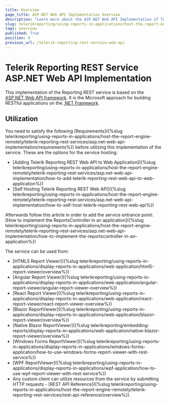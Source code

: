 ```yaml
---
title: Overview
page_title: ASP.NET Web API Implementation Overview
description: "Learn more about the ASP.NET Web API Implementation of Telerik Reporting REST Service in the .NET Framework."
slug: telerikreporting/using-reports-in-applications/host-the-report-engine-remotely/telerik-reporting-rest-services/asp.net-web-api-implementation/overview
tags: overview
published: True
position: 0
previous_url: /telerik-reporting-rest-service-web-api
---
```


# Telerik Reporting REST Service ASP.NET Web API Implementation

This implementation of the Reporting REST service is based on the [ASP.NET Web API framework](https://learn.microsoft.com/en-us/aspnet/web-api/). It is the Microsoft approach for building RESTful applications on the [.NET Framework](https://dotnet.microsoft.com/en-us/download/dotnet-framework).

## Utilization

You need to satisfy the following [Requirements]({%slug telerikreporting/using-reports-in-applications/host-the-report-engine-remotely/telerik-reporting-rest-services/asp.net-web-api-implementation/requirements%}) before utilizing this implementation of the service. These are the options for the service hosting:

* [Adding Telerik Reporting REST Web API to Web Application]({%slug telerikreporting/using-reports-in-applications/host-the-report-engine-remotely/telerik-reporting-rest-services/asp.net-web-api-implementation/how-to-add-telerik-reporting-rest-web-api-to-web-application%})
* [Self Hosting Telerik Reporting REST Web API]({%slug telerikreporting/using-reports-in-applications/host-the-report-engine-remotely/telerik-reporting-rest-services/asp.net-web-api-implementation/how-to-self-host-telerik-reporting-rest-web-api%})

Afterwards follow this article in order to add the service entrance point: [How to implement the ReportsController in an application]({%slug telerikreporting/using-reports-in-applications/host-the-report-engine-remotely/telerik-reporting-rest-services/asp.net-web-api-implementation/how-to-implement-the-reportscontroller-in-an-application%})

The service can be used from:

* [HTML5 Report Viewer]({%slug telerikreporting/using-reports-in-applications/display-reports-in-applications/web-application/html5-report-viewer/overview%}) 
* [Angular Report Viewer]({%slug telerikreporting/using-reports-in-applications/display-reports-in-applications/web-application/angular-report-viewer/angular-report-viewer-overview%})
* [React Report Viewer]({%slug telerikreporting/using-reports-in-applications/display-reports-in-applications/web-application/react-report-viewer/react-report-viewer-overview%})
* [Blazor ReportViewer]({%slug telerikreporting/using-reports-in-applications/display-reports-in-applications/web-application/blazor-report-viewer/overview%})
* [Native Blazor ReportViewer]({%slug telerikreporting/embedding-reports/display-reports-in-applications/web-application/native-blazor-report-viewer/overview%})
* [Windows Forms ReportViewer]({%slug telerikreporting/using-reports-in-applications/display-reports-in-applications/windows-forms-application/how-to-use-windows-forms-report-viewer-with-rest-service%})
* [WPF ReportViewer]({%slug telerikreporting/using-reports-in-applications/display-reports-in-applications/wpf-application/how-to-use-wpf-report-viewer-with-rest-service%})
* Any custom client can utilize resources from the service by submitting HTTP requests - [REST API Reference]({%slug telerikreporting/using-reports-in-applications/host-the-report-engine-remotely/telerik-reporting-rest-services/rest-api-reference/overview%}).
